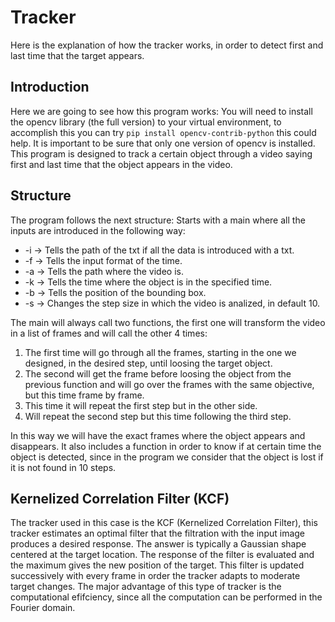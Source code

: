 ﻿# Tracker
Here is the explanation of how the tracker works, in order to detect first and last time that the target appears.

## Introduction

Here we are going to see how this program works:
You will need to install the opencv library (the full version) to your virtual environment, to accomplish this you can try `pip install opencv-contrib-python` this could help. It is important to be sure that only one version of opencv is installed.
This program is designed to track a certain object through a video saying first and last time that the object appears in the video. 

## Structure

The program follows the next structure:
Starts with a main where all the inputs are introduced in the following way:
- -i → Tells the path of the txt if all the data is introduced with a txt.
- -f → Tells the input format of the time.
- -a → Tells the path where the video is.
- -k → Tells the time where the object is in the specified time.
- -b → Tells the position of the bounding box.
- -s → Changes the step size in which the video is analized, in default 10.


The main will always call two functions, the first one will transform the video in a list of frames and will call the other 4 times:

 1. The first time will go through all the frames, starting in the one we designed, in the desired step, until loosing the target object.
2. The second will get the frame before loosing the object from the previous function and will go over the frames with the same objective, but this time frame by frame.
3. This time it will repeat the first step but in the other side.
4. Will repeat the second step but this time following the third step.

In this way we will have the exact frames where the object appears and disappears.
It also includes a function in order to know if at certain time the object is detected, since in the program we consider that the object is lost if it is not found in 10 steps.

## Kernelized Correlation Filter (KCF)
The tracker used in this case is the KCF (Kernelized Correlation Filter), this tracker estimates an optimal filter that the filtration with the input image produces a desired response. The answer is typically a Gaussian shape centered at the target location.
The response of the filter is evaluated and the maximum gives the new position of the target.
This filter is updated successively with every frame in order the tracker adapts to moderate target changes.
The major advantage of this type of tracker is the computational efifciency, since all the computation can be performed in the Fourier domain.

